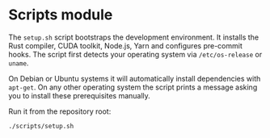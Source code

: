 # Scripts module

The `setup.sh` script bootstraps the development environment. It installs the Rust compiler, CUDA toolkit, Node.js, Yarn and configures pre-commit hooks. The script first detects your operating system via `/etc/os-release` or `uname`.

On Debian or Ubuntu systems it will automatically install dependencies with `apt-get`. On any other operating system the script prints a message asking you to install these prerequisites manually.

Run it from the repository root:

```bash
./scripts/setup.sh
```
